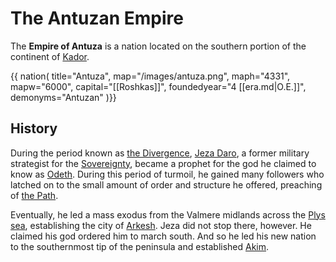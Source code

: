 # The Antuzan Empire 

The **Empire of Antuza** is a nation located on the southern portion of the continent of [Kador](kador.md). 

{{ nation(
title="Antuza",
map="/images/antuza.png",
maph="4331",
mapw="6000",
capital="[[Roshkas]]",
foundedyear="4 [[era.md|O.E.]]",
demonyms="Antuzan"
)}}

## History

During the period known as [the Divergence](the_divergence.md), [Jeza Daro](jeza_daro.md), a former military strategist for the [Sovereignty](the_sovereignty.md), became a prophet for the god he claimed to know as [Odeth](odeth_god.md). During this period of turmoil, he gained many followers who latched on to the small amount of order and structure he offered, preaching of [the Path](the_path.md).

Eventually, he led a mass exodus from the Valmere midlands across the [Plys sea](plys_sea.md), establishing the city of [Arkesh](arkesh.md). Jeza did not stop there, however. He claimed his god ordered him to march south. And so he led his new nation to the southernmost tip of the peninsula and established [Akim](akim.md).
